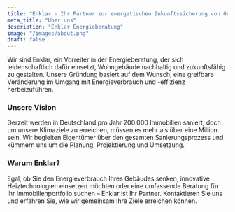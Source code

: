 ```yaml
---
title: "Enklar - Ihr Partner zur energetischen Zukunftssicherung von Gebäuden"
meta_title: "Über uns"
description: "Enklar Energieberatung"
image: "/images/about.png"
draft: false
---
```


Wir sind Enklar, ein Vorreiter in der Energieberatung, der sich leidenschaftlich dafür einsetzt, Wohngebäude nachhaltig und zukunftsfähig zu gestalten. Unsere Gründung basiert auf dem Wunsch, eine greifbare Veränderung im Umgang mit Energieverbrauch und -effizienz herbeizuführen.

### Unsere Vision
Derzeit werden in Deutschland pro Jahr 200.000 Immobilien saniert, doch um unsere Klimaziele zu erreichen, müssen es mehr als über eine Million sein. Wir begleiten Eigentümer über den gesamten Sanierungsprozess und kümmern uns um die Planung, Projektierung und Umsetzung. 

### Warum Enklar?
Egal, ob Sie den Energieverbrauch Ihres Gebäudes senken, innovative Heiztechnologien einsetzen möchten oder eine umfassende Beratung für Ihr Immobilienportfolio suchen – Enklar ist Ihr Partner. Kontaktieren Sie uns und erfahren Sie, wie wir gemeinsam Ihre Ziele erreichen können.



